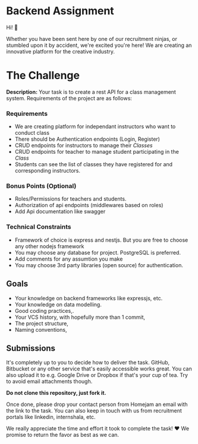 # Backend Assignment
Hi! 👋

Whether you have been sent here by one of our recruitment ninjas, or stumbled upon it by accident, we're excited you're here! We are creating an innovative platform for the creative industry.


# The Challenge

**Description:** Your task is to create a rest API for a class management system. Requirements of the project are as follows:

### Requirements
- We are creating platform for independant instructors who want to conduct class
- There should be Authentication endpoints (Login, Register)
- CRUD endpoints for instructors to manage their *Classes*
- CRUD endpoints for teacher to manage student participating in the *Class*
- Students can see the list of classes they have registered for and corresponding instructors.

### Bonus Points (Optional)
- Roles/Permissions for teachers and students. 
- Authorization of api endpoints (middlewares based on roles)
- Add Api documentation like swagger

### Technical Constraints
- Framework of choice is express and nestjs. But you are free to choose any other nodejs framework
- You may choose any database for project. PostgreSQL is preferred.
- Add comments for any assumtion you make
- You may choose 3rd party libraries (open source) for authentication. 
 

## Goals
- Your knowledge on backend frameworks like expressjs, etc.
- Your knowledge on data modelling.
- Good coding practices,.
- Your VCS history, with hopefully more than 1 commit,
- The project structure,
- Naming conventions,


## Submissions
It's completely up to you to decide how to deliver the task. GitHub, Bitbucket or any other service that's easily accessible works great. You can also upload it to e.g. Google Drive or Dropbox if that's your cup of tea. Try to avoid email attachments though.

**Do not clone this repository, just fork it.** 

Once done, please drop your contact person from Homejam an email with the link to the task. You can also keep in touch with us from recruitment portals like linkedin, internshala, etc.

We really appreciate the time and effort it took to complete the task! ❤️ We promise to return the favor as best as we can.

